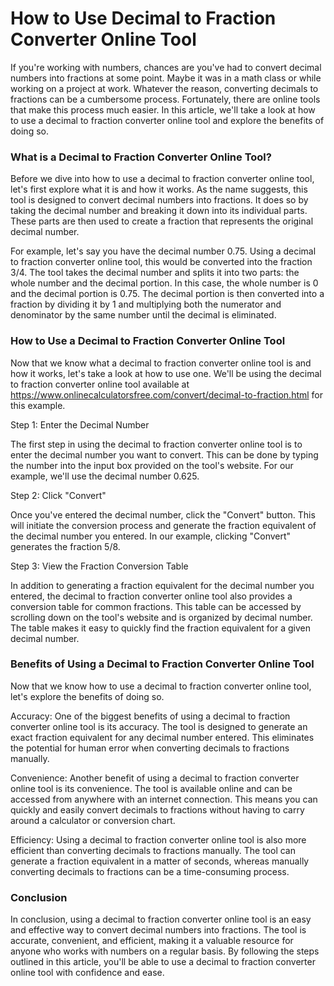 How to Use Decimal to Fraction Converter Online Tool
====================================================

If you're working with numbers, chances are you've had to convert decimal numbers into fractions at some point. Maybe it was in a math class or while working on a project at work. Whatever the reason, converting decimals to fractions can be a cumbersome process. Fortunately, there are online tools that make this process much easier. In this article, we'll take a look at how to use a decimal to fraction converter online tool and explore the benefits of doing so.

### What is a Decimal to Fraction Converter Online Tool?

Before we dive into how to use a decimal to fraction converter online tool, let's first explore what it is and how it works. As the name suggests, this tool is designed to convert decimal numbers into fractions. It does so by taking the decimal number and breaking it down into its individual parts. These parts are then used to create a fraction that represents the original decimal number.

For example, let's say you have the decimal number 0.75. Using a decimal to fraction converter online tool, this would be converted into the fraction 3/4. The tool takes the decimal number and splits it into two parts: the whole number and the decimal portion. In this case, the whole number is 0 and the decimal portion is 0.75. The decimal portion is then converted into a fraction by dividing it by 1 and multiplying both the numerator and denominator by the same number until the decimal is eliminated.

### How to Use a Decimal to Fraction Converter Online Tool

Now that we know what a decimal to fraction converter online tool is and how it works, let's take a look at how to use one. We'll be using the decimal to fraction converter online tool available at <https://www.onlinecalculatorsfree.com/convert/decimal-to-fraction.html> for this example.

Step 1: Enter the Decimal Number

The first step in using the decimal to fraction converter online tool is to enter the decimal number you want to convert. This can be done by typing the number into the input box provided on the tool's website. For our example, we'll use the decimal number 0.625.

Step 2: Click "Convert"

Once you've entered the decimal number, click the "Convert" button. This will initiate the conversion process and generate the fraction equivalent of the decimal number you entered. In our example, clicking "Convert" generates the fraction 5/8.

Step 3: View the Fraction Conversion Table

In addition to generating a fraction equivalent for the decimal number you entered, the decimal to fraction converter online tool also provides a conversion table for common fractions. This table can be accessed by scrolling down on the tool's website and is organized by decimal number. The table makes it easy to quickly find the fraction equivalent for a given decimal number.

### Benefits of Using a Decimal to Fraction Converter Online Tool

Now that we know how to use a decimal to fraction converter online tool, let's explore the benefits of doing so.

Accuracy: One of the biggest benefits of using a decimal to fraction converter online tool is its accuracy. The tool is designed to generate an exact fraction equivalent for any decimal number entered. This eliminates the potential for human error when converting decimals to fractions manually.

Convenience: Another benefit of using a decimal to fraction converter online tool is its convenience. The tool is available online and can be accessed from anywhere with an internet connection. This means you can quickly and easily convert decimals to fractions without having to carry around a calculator or conversion chart.

Efficiency: Using a decimal to fraction converter online tool is also more efficient than converting decimals to fractions manually. The tool can generate a fraction equivalent in a matter of seconds, whereas manually converting decimals to fractions can be a time-consuming process.

### Conclusion

In conclusion, using a decimal to fraction converter online tool is an easy and effective way to convert decimal numbers into fractions. The tool is accurate, convenient, and efficient, making it a valuable resource for anyone who works with numbers on a regular basis. By following the steps outlined in this article, you'll be able to use a decimal to fraction converter online tool with confidence and ease.